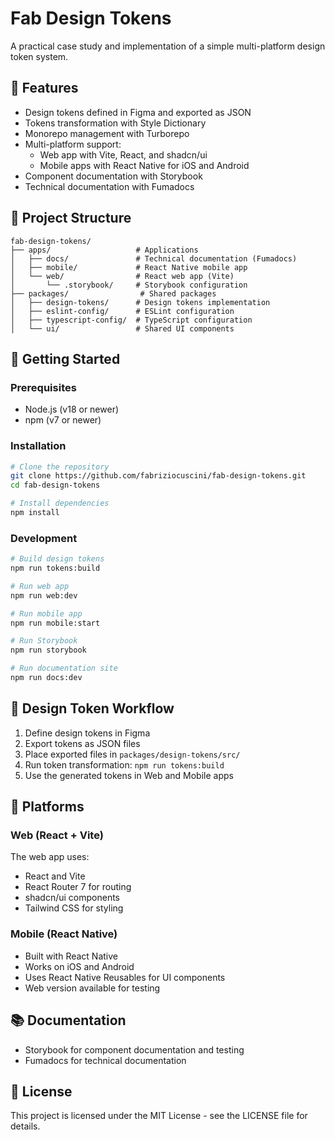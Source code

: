 # Fab Design Tokens

A practical case study and implementation of a simple multi-platform design token system.

## 🌟 Features

- Design tokens defined in Figma and exported as JSON
- Tokens transformation with Style Dictionary
- Monorepo management with Turborepo
- Multi-platform support:
  - Web app with Vite, React, and shadcn/ui
  - Mobile apps with React Native for iOS and Android
- Component documentation with Storybook
- Technical documentation with Fumadocs

## 📁 Project Structure

```
fab-design-tokens/
├── apps/                   # Applications
│   ├── docs/               # Technical documentation (Fumadocs)
│   ├── mobile/             # React Native mobile app
│   └── web/                # React web app (Vite)
│       └── .storybook/     # Storybook configuration
├── packages/                # Shared packages
│   ├── design-tokens/      # Design tokens implementation
│   ├── eslint-config/      # ESLint configuration
│   ├── typescript-config/  # TypeScript configuration
│   └── ui/                 # Shared UI components
```

## 🚀 Getting Started

### Prerequisites

- Node.js (v18 or newer)
- npm (v7 or newer)

### Installation

```bash
# Clone the repository
git clone https://github.com/fabriziocuscini/fab-design-tokens.git
cd fab-design-tokens

# Install dependencies
npm install
```

### Development

```bash
# Build design tokens
npm run tokens:build

# Run web app
npm run web:dev

# Run mobile app
npm run mobile:start

# Run Storybook
npm run storybook

# Run documentation site
npm run docs:dev
```

## 🔄 Design Token Workflow

1. Define design tokens in Figma
2. Export tokens as JSON files
3. Place exported files in `packages/design-tokens/src/`
4. Run token transformation: `npm run tokens:build`
5. Use the generated tokens in Web and Mobile apps

## 📱 Platforms

### Web (React + Vite)

The web app uses:
- React and Vite
- React Router 7 for routing
- shadcn/ui components
- Tailwind CSS for styling

### Mobile (React Native)

- Built with React Native
- Works on iOS and Android
- Uses React Native Reusables for UI components
- Web version available for testing

## 📚 Documentation

- Storybook for component documentation and testing
- Fumadocs for technical documentation

## 📄 License

This project is licensed under the MIT License - see the LICENSE file for details.
